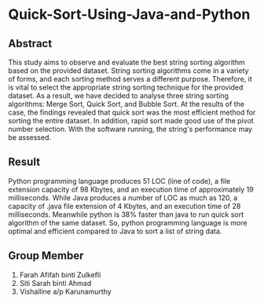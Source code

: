 # Quick-Sort-Using-Java-and-Python

## Abstract
This study aims to observe and evaluate the best string sorting algorithm based on the provided dataset. String sorting algorithms come in a variety of forms, and each sorting method serves a different purpose. Therefore, it is vital to select the appropriate string sorting technique for the provided dataset. As a result, we have decided to analyse three string sorting algorithms: Merge Sort, Quick Sort, and Bubble Sort. At the results of the case, the findings revealed that quick sort was the most efficient method for sorting the entire dataset. In addition, rapid sort made good use of the pivot number selection. With the software running, the string's performance may be assessed.

## Result
Python programming language produces 51 LOC (line of code), a file extension capacity of 98 Kbytes, and an execution time of approximately 19 milliseconds. While Java produces a number of LOC as much as 120, a capacity of .java file extension of 4 Kbytes, and an execution time of 28 milliseconds. Meanwhile python is 38% faster than java to run quick sort algorithm of the same dataset. So, python programming language is more optimal and efficient compared to Java to sort a list of string data.

## Group Member
1. Farah Afifah binti Zulkefli 
2. Siti Sarah binti Ahmad 
3. Vishalline a/p Karunamurthy
